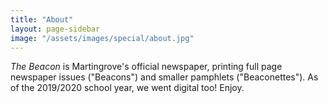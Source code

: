 ```yaml
---
title: "About"
layout: page-sidebar
image: "/assets/images/special/about.jpg"
---
```


*The Beacon* is Martingrove's official newspaper, printing full page newspaper issues ("Beacons") and smaller
pamphlets ("Beaconettes"). As of the 2019/2020 school year, we went digital too! Enjoy.
